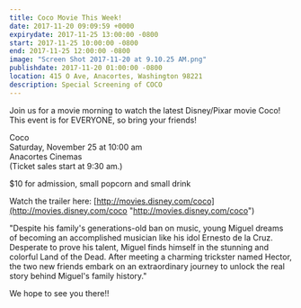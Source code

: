 ```yaml
---
title: Coco Movie This Week!
date: 2017-11-20 09:09:59 +0000
expirydate: 2017-11-25 13:00:00 -0800
start: 2017-11-25 10:00:00 -0800
end: 2017-11-25 12:00:00 -0800
image: "Screen Shot 2017-11-20 at 9.10.25 AM.png"
publishdate: 2017-11-20 01:00:00 -0800
location: 415 O Ave, Anacortes, Washington 98221
description: Special Screening of COCO
---
```


Join us for a movie morning to watch the latest Disney/Pixar movie Coco! This event is for EVERYONE, so bring your friends!

Coco  
Saturday, November 25 at 10:00 am  
Anacortes Cinemas  
\(Ticket sales start at 9:30 am.)

\$10 for admission, small popcorn and small drink

Watch the trailer here: [http://movies.disney.com/coco](http://movies.disney.com/coco "http://movies.disney.com/coco")

"Despite his family's generations-old ban on music, young Miguel dreams of becoming an accomplished musician like his idol Ernesto de la Cruz. Desperate to prove his talent, Miguel finds himself in the stunning and colorful Land of the Dead. After meeting a charming trickster named Hector, the two new friends embark on an extraordinary journey to unlock the real story behind Miguel's family history."

We hope to see you there!!